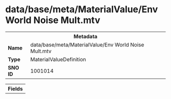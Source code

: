 <h1>data/base/meta/MaterialValue/Env World Noise Mult.mtv</h1><table><tr><th colspan="100%">Metadata</th></tr><tr><td><b>Name</b></td><td>data/base/meta/MaterialValue/Env World Noise Mult.mtv</td></tr><tr><td><b>Type</b></td><td>MaterialValueDefinition</td></tr><tr><td><b>SNO ID</b></td><td>1001014</td></tr></table>

<table><tr><th colspan="100%">Fields</th></tr></table>

